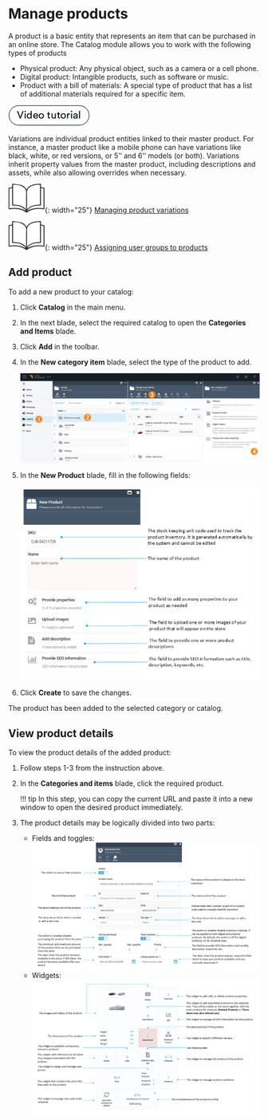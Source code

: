# Manage products

A product is a basic entity that represents an item that can be purchased in an online store. The Catalog module allows you to work with the following types of products 

- Physical product: Any physical object, such as a camera or a cell phone.
- Digital product: Intangible products, such as software or music.
- Product with a bill of materials: A special type of product that has a list of additional materials required for a specific item.

[![video tutorial](media/video-tutorial-button.png)](https://youtu.be/1Q6mbML7XtM?si=vQzWF4hzsVubyUWH)

Variations are individual product entities linked to their master product. For instance, a master product like a mobile phone can have variations like black, white, or red versions, or 5’’ and 6’’ models (or both).
Variations inherit property values from the master product, including descriptions and assets, while also allowing overrides when necessary.

![Readmore](media/readmore.png){: width="25"} [Managing product variations](managing-product-variations.md)

![Readmore](media/readmore.png){: width="25"} [Assigning user groups to products](../catalog-personalization/user-groups.md)

## Add product

To add a new product to your catalog:

1. Click **Catalog** in the main menu.
1. In the next blade, select the required catalog to open the **Categories and Items** blade.
1. Click **Add** in the toolbar.
1. In the **New category item** blade, select the type of the product to add. 

 	![Adding a new product](media/add-new-product.png)
 
1. In the **New Product** blade, fill in the following fields:

	![New product blade](media/new-product-blade.png)

1. Click **Create** to save the changes.

The product has been added to the selected category or catalog.

## View product details

To view the product details of the added product:

1. Follow steps 1-3 from the instruction above.
1. In the **Categories and items** blade, click the required product.

    !!! tip
        In this step, you can copy the current URL and paste it into a new window to open the desired product immediately.  

1. The product details may be logically divided into two parts:

	* Fields and toggles:
		![Products details fields](media/product-properties-fields.png)
	* Widgets:
		![Products details widgets](media/product-properties-widgets.png)

